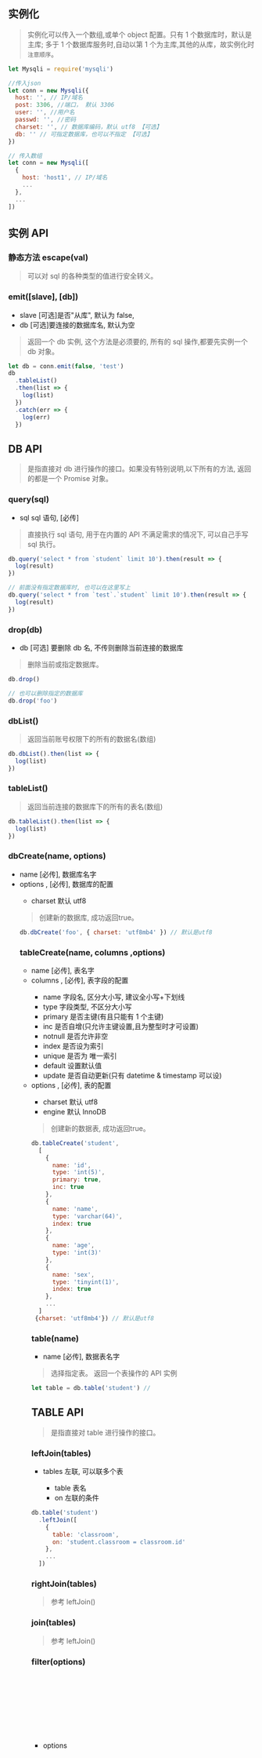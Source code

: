 ## 实例化

> 实例化可以传入一个数组,或单个 object 配置。只有 1 个数据库时，默认是主库;
> 多于 1 个数据库服务时,自动以第 1 个为主库,其他的从库，故实例化时`注意顺序`。

```javascript
let Mysqli = require('mysqli')

//传入json
let conn = new Mysqli({
  host: '', // IP/域名
  post: 3306, //端口， 默认 3306
  user: '', //用户名
  passwd: '', //密码
  charset: '', // 数据库编码，默认 utf8 【可选】
  db: '' // 可指定数据库，也可以不指定 【可选】
})

// 传入数组
let conn = new Mysqli([
  {
    host: 'host1', // IP/域名
    ...
  },
  ...
])
```

## 实例 API

### 静态方法 escape(val)

> 可以对 sql 的各种类型的值进行安全转义。

### emit([slave], [db])

* slave <Boolean> [可选]是否"从库", 默认为 false,
* db <String> [可选]要连接的数据库名, 默认为空

> 返回一个 db 实例, 这个方法是必须要的, 所有的 sql 操作,都要先实例一个 db 对象。

```javascript
let db = conn.emit(false, 'test')
db
  .tableList()
  .then(list => {
    log(list)
  })
  .catch(err => {
    log(err)
  })
```

## DB API

> 是指直接对 db 进行操作的接口。如果没有特别说明,以下所有的方法, 返回的都是一个 Promise 对象。

### query(sql)

* sql <String> sql 语句, [必传]

> 直接执行 sql 语句, 用于在内置的 API 不满足需求的情况下, 可以自己手写 sql 执行。

```javascript
db.query('select * from `student` limit 10').then(result => {
  log(result)
})

// 前面没有指定数据库时, 也可以在这里写上
db.query('select * from `test`.`student` limit 10').then(result => {
  log(result)
})
```

### drop(db)

* db <String> [可选] 要删除 db 名, 不传则删除当前连接的数据库

> 删除当前或指定数据库。

```javascript
db.drop()

// 也可以删除指定的数据库
db.drop('foo')
```

### dbList()

> 返回当前账号权限下的所有的数据名(数组)

```javascript
db.dbList().then(list => {
  log(list)
})
```

### tableList()

> 返回当前连接的数据库下的所有的表名(数组)

```javascript
db.tableList().then(list => {
  log(list)
})
```

### dbCreate(name, options)

* name <String> [必传], 数据库名字
* options <Object>, [必传], 数据库的配置
  - charset <String> 默认 utf8


> 创建新的数据库, 成功返回true。

```javascript
db.dbCreate('foo', { charset: 'utf8mb4' }) // 默认是utf8
```



### tableCreate(name, columns ,options)

* name <String> [必传], 表名字
* columns <Array>, [必传], 表字段的配置
  - name <String> 字段名, 区分大小写, 建议全小写+下划线
  - type <String> 字段类型, 不区分大小写
  - primary <Boolean> 是否主键(有且只能有 1 个主键)
  - inc <Boolean> 是否自增(只允许主键设置,且为整型时才可设置)
  - notnull <Boolean> 是否允许非空
  - index <Boolean> 是否设为索引
  - unique <Boolean> 是否为 唯一索引
  - default <Any> 设置默认值
  - update <Boolean> 是否自动更新(只有 datetime & timestamp 可以设)
* options <Object>, [必传], 表的配置
  - charset <String> 默认 utf8
  - engine <String> 默认 InnoDB


> 创建新的数据表, 成功返回true。

```javascript
db.tableCreate('student',
  [
    {
      name: 'id',
      type: 'int(5)',
      primary: true,
      inc: true
    },
    {
      name: 'name',
      type: 'varchar(64)',
      index: true
    },
    {
      name: 'age',
      type: 'int(3)'
    },
    {
      name: 'sex',
      type: 'tinyint(1)',
      index: true
    },
    ...
  ]
 {charset: 'utf8mb4'}) // 默认是utf8
```





### table(name)

* name <String> [必传], 数据表名字

> 选择指定表。 返回一个表操作的 API 实例

```javascript
let table = db.table('student') //
```





## TABLE API

> 是指直接对 table 进行操作的接口。

### leftJoin(tables)

* tables <Array> 左联, 可以联多个表
  - table <String> 表名
  - on <String> 左联的条件


```javascript
db.table('student')
  .leftJoin([
    {
      table: 'classroom',
      on: 'student.classroom = classroom.id'
    },
    ...
  ])
```



### rightJoin(tables)
> 参考 leftJoin()




### join(tables)
> 参考 leftJoin()



### filter(options)
* options <Object>

> 查询过滤, 这个方法是增删改查中使用率最高的。 也是 Mysqli 模块的核心方法之一。也是参数最复杂的方法, 一条查询里, 只能出现一次 filter, 多次调用, 会覆盖之前的条件.
> options 里有几个特殊的关键字
>
> * $and (逻辑"且")
> * $or (逻辑"或")
> * $like 模糊查询
> * $sql 以某个 sql 语句的结果作为查询条件
> * $in 包含
> * $between 在某某值和某某值之间
> * $lt 小于
> * $lte 小于等于
> * $gt 大于
> * $gte 大于等于
> * $eq 等于


```javascript
db
  .table('student')
  .filter({ id: 1234 }) // 最基本的过滤查询, 即条件为 找"id=1234"的

  .filter({ name: { $like: '李%' } }) // 模糊查询, 找所有"李姓的学生"

  // 现有的API不满足时, 可以自己写sql条件, 更复杂自己根据需求写即可
  .filter({ name: { $sql: 'IS NULL' } })

  .filter({ id: { $in: [11, 13, 29] } }) // 查询id在给定的这几个值的所有学生

  .filter({ age: { $between: [15, 17] } }) // 查询年龄在 15~17岁的所有学生

  .filter({ age: { $lt: 16 } }) // 查询年龄小于16岁的所有学生
  .filter({ age: { $lt: 16, $gt: 13 } }) // 查询年龄小于16岁且大于13岁的所有学生

  // ***** 以下是多条件的示例 *********
  // 查询所有姓李的,年龄15岁以上, 且为男生(假设 男生是1,女生是2)
  .filter({ name: { $like: '李%' }, age: { $gt: 15 }, sex: 1 })

  // **** 从上面的示例可以看出,多个字段时, 自动为"AND" 查询 ****
  // **** 所以下面该 $and 和 $or 出场了 ****

  // 查询所有 姓李的, 或 年龄在15岁以上的
  .filter({
    $or: [{ name: { $like: '李%' } }, { age: { $gt: 15 } }]
  })

  // 姓李的 或 年龄15岁以上且为男生的
  .filter({
    $or: [{ name: { $like: '李%' } }, { age: { $gt: 15 }, sex: 1 }]
  })

  // 姓李的或15岁以上的, 且必须是男生的
  .filter({
    $and: [
      {
        $or: [{ name: { $like: '李%' } }, { age: { $gt: 15 } }]
      },
      { sex: 1 }
    ]
  })

// filter基本上满足了你日常绝大部分的查询需求, 如果还有没满足的, 可以自己写sql语句.
```





### sort(keys)
* keys <Object>

> 对结果集排序

```javascript
db
  .table('student')
  .sort({ age: -1 }) // -1为逆序, 1为正序

  // 先排年龄(逆序), 再排学号(正序)
  .sort({ age: -1, id: 1 })
```








### skip(num)

* num <Number>

> 跳过指定条数, 可用于分页。

```javascript
db.table('student').skip(10) // 跳过前9条, 即从第10条结果开始返回
```






### limit(num)

* num <Number>

> 限制返回的结果总数, 做分页时, 配合 skip 方法使用。

```javascript
db.table('student').limit(10) // 限制只返回10条记录
```







### slice(start, end)

* start <Number>
* end <Number>

> 截取指定范围的结果集, 这是 skip & limit 结合体。

```javascript
db
  .table('student')
  .slice(11, 20) // 限制只返回10条记录

  // 等价于
  .skip(11)
  .limit(10)
```






### withFields(fields)

* fields <Array> [可选], 不传则返回所有的字段

> 指定要返回的字段

```javascript
db.table('student').withFields(['id', 'name', 'sex']) // 只取 学号,姓名,性别3个字段返回
```




### getAll([ids])

* ids <Array> [可选],返回指定 id 的结果集; 不传则返回所有结果集。(仅当没有调用过 filter 的情况下,本参数才有效)

> 返回符合条件的所有记录, 这个方法是 查询必须要调用的方法之一, 上面 .filter, .sort 等方法, 只是组件条件, 并不会返回结果, 只有调用了 getAll/get 之后, 才会返回结果集。
> `这里有一个地方要注意的, 传入的参数ids, 即意味着, 该数据表里, 必须有一个字段为"id", 否则会出错, 没有id的表, 查询时请使用 .filter过滤。`

```javascript
db
  .table('student')
  .withFields(['id', 'name', 'sex'])
  .getAll()
  .then(list => {
    log(list)
  })

// 以下是查询学号为 11,13,28的学生
db
  .table('student')
  .withFields(['id', 'name', 'sex'])
  .getAll([11, 13, 28])
  .then(list => {
    log(list)
  })

// 等价于
db
  .table('student')
  .withFields(['id', 'name', 'sex'])
  .filter({ id: { $in: [11, 13, 28] } })
  .getAll()
  .then(list => {
    log(list)
  })

// 在getAll()方法里传参数, 只是一种快捷的filter,
// 没有"id"字段的表, 请使用 .filter()方法来查询
```





### get(id)

* id <Any> [可选], 传入单个 ID。

> 该方法是对 getAll 的补充, 它最终是调用 getAll 来实现, 目的在于返回 单个结果集(不是数组)。

```javascript
// 以下是查询学号为 11的学生
db
  .table('student')
  .withFields(['id', 'name', 'sex'])
  .getAll(11)
  .then(doc => {
    log(doc)
  })

// 等价于
db
  .table('student')
  .withFields(['id', 'name', 'sex'])
  .filter({ id: 11 })
  .get()
  .then(doc => {
    log(doc)
  })
```





### count()

> 该方法同样是对 getAll 的补充, 它最终是调用 getAll 来实现, 返回结果集的总数。

```javascript
// 返回所有姓李的学生的总数
db
  .table('student')
  .filter({name: {$like: '李%'}})
  .count()
  .then(total => {
    log(total)
  })
```




### insert(doc)
* doc <Object> 要插入的记录

> 用于插入单条记录。如果有自增ID的话, 将返回刚插入的记录的自增ID。

```javascript
db
  .table('student')
  .insert({
    name: '张三',
    age: 18,
    sex: 1,
    ...
  })
  .then(lastId => {
    log(lastId) // 如果表结构里没有自增ID, 则这个返回值永远为0
  })
```



### update(doc)
* doc <Object> 要插入的记录

> 用于更新指定条件的记录, 返回成功修改的总数

```javascript
// 将张三的年龄改为 17岁
db
  .table('student')
  .filter({name: '张三'})
  .update({
    age: 17
  })
  .then(successNum => {
    log(successNum) 
  })
```



### remove()
> 删除记录。返回成功删除的总数。

```javascript
// 将姓名为空的记录全删除了。
db
  .table('student')
  .filter({name: {$sql: 'IS NULL'}})
  .remove()
  .then(successNum => {
    log(successNum) 
  })
```



### drop()
> 删除当前数据表, 属于`危险操作`哦。 成功返回true。

```javascript
// 将学生表给删除了
db
  .table('student')
  .drop()
  .then(result => {
    log(result) 
  })
```



### renameTo(name)
> 重命名表。成功返回true。

```javascript
db
  .table('student')
  .renameTo('student_bac')
  .then(result => {
    log(result) 
  })
```


### indexList()
> 返回当前表的索引列表.

```javascript
db
  .table('student')
  .indexList()
  .then(list => {
    log(list) 
    // {
    //   name,
    //   column,
    //   unique,
    //   cardinality,
    //   collation,
    // }
  })
```



### indexDrop(name)
* name <String> 索引名

> 删除当前表的指定索引. 成功返回true。

```javascript
// 将学生表给删除了
db
  .table('student')
  .indexDrop('name_idx')
  .then(result => {
    log(result) 
  })
```



### indexDrop(name, options)
* name <String> 索引名
* options <Object> 索引的配置
  - field <String> 该索引绑定的字段
  - unique <Bollean> 是否是唯一索引


> 给当前表创建索引. 成功返回true。

```javascript
// 将学生表给删除了
db
  .table('student')
  .indexCreate('name_idx', {field: 'name'})
  .then(result => {
    log(result) 
  })
```
